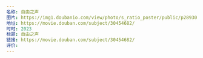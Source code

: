 ```yaml
---
名称: 自由之声
图片: https://img1.doubanio.com/view/photo/s_ratio_poster/public/p2893085018.webp
地址: https://movie.douban.com/subject/30454682/
时时: 2023
标题: 自由之声
链接: https://movie.douban.com/subject/30454682/
评价:
---
```


